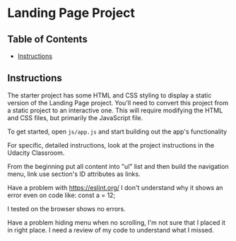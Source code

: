 # Landing Page Project

## Table of Contents

* [Instructions](#instructions)

## Instructions

The starter project has some HTML and CSS styling to display a static version of the Landing Page project. You'll need to convert this project from a static project to an interactive one. This will require modifying the HTML and CSS files, but primarily the JavaScript file.

To get started, open `js/app.js` and start building out the app's functionality

For specific, detailed instructions, look at the project instructions in the Udacity Classroom.

From the beginning put all content into "ul" list and then build the navigation menu, link use section's ID attributes as links.

Have a problem with https://eslint.org/ I don't understand why it shows an error even on code like: 
const a = 12;

I tested on the browser shows no errors.

Have a problem hiding menu when no scrolling, I'm not sure that I placed it in right place. 
I need a review of my code to understand what I missed.